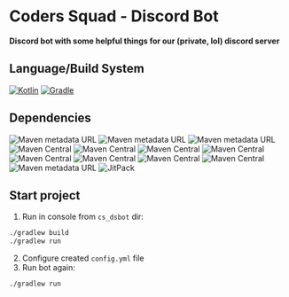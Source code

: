 # Coders Squad - Discord Bot
**Discord bot with some helpful things for our (private, lol) discord server**

## Language/Build System

[![Kotlin](https://img.shields.io/badge/kotlin-1.6.20-blue.svg?logo=kotlin)](http://kotlinlang.org)
[![Gradle](https://img.shields.io/badge/Gradle-7.4.2-blue?logo=gradle)](https://gradle.org)

## Dependencies

![Maven metadata URL](https://img.shields.io/maven-metadata/v?label=Kord&metadataUrl=https%3A%2F%2Frepo1.maven.org%2Fmaven2%2Fdev%2Fkord%2Fkord-core%2Fmaven-metadata.xml)
![Maven metadata URL](https://img.shields.io/maven-metadata/v?label=KordEx&metadataUrl=https%3A%2F%2Fmaven.kotlindiscord.com%2Frepository%2Fmaven-public%2Fcom%2Fkotlindiscord%2Fkord%2Fextensions%2Fkord-extensions%2Fmaven-metadata.xml&versionPrefix=1.5.4&versionSuffix=-SNAPSHOT)
![Maven metadata URL](https://img.shields.io/maven-metadata/v?label=Time4J&metadataUrl=https%3A%2F%2Fmaven.kotlindiscord.com%2Frepository%2Fmaven-public%2Fcom%2Fkotlindiscord%2Fkord%2Fextensions%2Ftime4j%2Fmaven-metadata.xml&versionPrefix=1.5.3&versionSuffix=-SNAPSHOT)
![Maven Central](https://img.shields.io/maven-central/v/io.sentry/sentry?label=Sentry&versionPrefix=5.7.3)
![Maven Central](https://img.shields.io/maven-central/v/org.slf4j/slf4j-log4j12?label=Log4J&versionPrefix=2.0.0-alpha1)
![Maven Central](https://img.shields.io/maven-central/v/org.jetbrains.kotlin/kotlin-scripting-jsr223?label=Kotlin%20Scripting%20Jsr223)
![Maven Central](https://img.shields.io/maven-central/v/org.jetbrains.kotlin/kotlin-script-runtime?label=Kotlin%20Script%20Runtime)
![Maven Central](https://img.shields.io/maven-central/v/com.charleskorn.kaml/kaml?label=Kaml&versionPrefix=0.43.0)
![Maven Central](https://img.shields.io/maven-central/v/org.ktorm/ktorm-core?label=Ktorm&versionPrefix=3.4.1)
![Maven Central](https://img.shields.io/maven-central/v/org.ktorm/ktorm-support-postgresql?label=Ktorm%20Support%20Postgres&versionPrefix=3.4.1)
![Maven Central](https://img.shields.io/maven-central/v/org.postgresql/postgresql?label=PostgreSQL&versionPrefix=42.3.5)
![Maven metadata URL](https://img.shields.io/maven-metadata/v?label=LavaPlayer&metadataUrl=https%3A%2F%2Fm2.dv8tion.net%2Freleases%2Fcom%2Fsedmelluq%2Flavaplayer%2Fmaven-metadata.xml&versionPrefix=1.3.77)
![JitPack](https://img.shields.io/jitpack/v/github/aikaterna/lavaplayer-natives?label=LavaPlayer%20Natives)

## Start project

1. Run in console from `cs_dsbot` dir:
```bash
./gradlew build
./gradlew run
```
2. Configure created `config.yml` file
3. Run bot again:
```bash
./gradlew run
```
